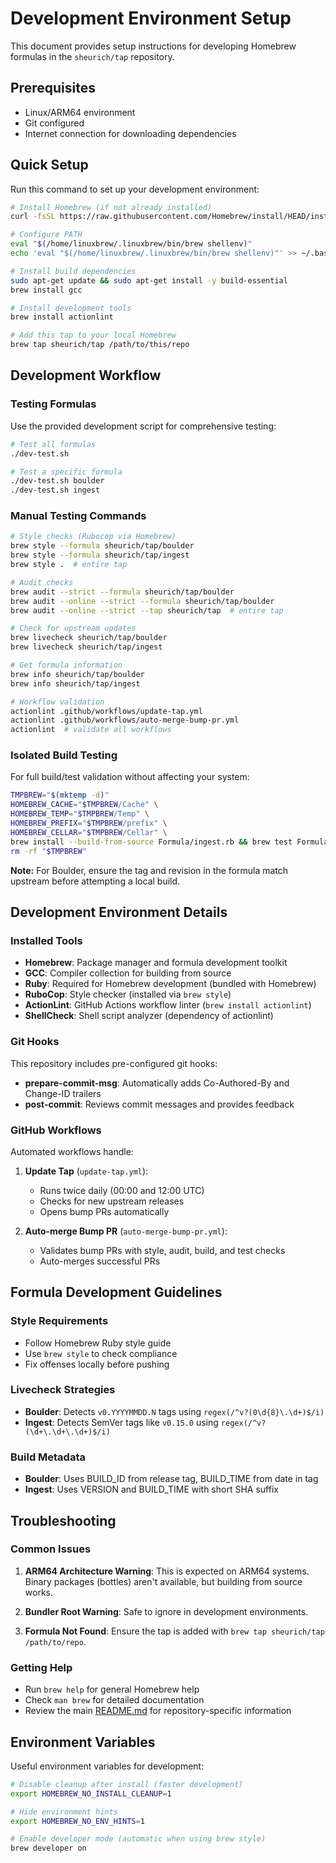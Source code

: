 # Development Environment Setup

This document provides setup instructions for developing Homebrew formulas in the `sheurich/tap` repository.

## Prerequisites

- Linux/ARM64 environment
- Git configured
- Internet connection for downloading dependencies

## Quick Setup

Run this command to set up your development environment:

```bash
# Install Homebrew (if not already installed)
curl -fsSL https://raw.githubusercontent.com/Homebrew/install/HEAD/install.sh | bash

# Configure PATH
eval "$(/home/linuxbrew/.linuxbrew/bin/brew shellenv)"
echo 'eval "$(/home/linuxbrew/.linuxbrew/bin/brew shellenv)"' >> ~/.bashrc

# Install build dependencies
sudo apt-get update && sudo apt-get install -y build-essential
brew install gcc

# Install development tools
brew install actionlint

# Add this tap to your local Homebrew
brew tap sheurich/tap /path/to/this/repo
```

## Development Workflow

### Testing Formulas

Use the provided development script for comprehensive testing:

```bash
# Test all formulas
./dev-test.sh

# Test a specific formula
./dev-test.sh boulder
./dev-test.sh ingest
```

### Manual Testing Commands

```bash
# Style checks (Rubocop via Homebrew)
brew style --formula sheurich/tap/boulder
brew style --formula sheurich/tap/ingest
brew style .  # entire tap

# Audit checks
brew audit --strict --formula sheurich/tap/boulder
brew audit --online --strict --formula sheurich/tap/boulder
brew audit --online --strict --tap sheurich/tap  # entire tap

# Check for upstream updates
brew livecheck sheurich/tap/boulder
brew livecheck sheurich/tap/ingest

# Get formula information
brew info sheurich/tap/boulder
brew info sheurich/tap/ingest

# Workflow validation
actionlint .github/workflows/update-tap.yml
actionlint .github/workflows/auto-merge-bump-pr.yml
actionlint  # validate all workflows
```

### Isolated Build Testing

For full build/test validation without affecting your system:

```bash
TMPBREW="$(mktemp -d)"
HOMEBREW_CACHE="$TMPBREW/Cache" \
HOMEBREW_TEMP="$TMPBREW/Temp" \
HOMEBREW_PREFIX="$TMPBREW/prefix" \
HOMEBREW_CELLAR="$TMPBREW/Cellar" \
brew install --build-from-source Formula/ingest.rb && brew test Formula/ingest.rb
rm -rf "$TMPBREW"
```

**Note:** For Boulder, ensure the tag and revision in the formula match upstream before attempting a local build.

## Development Environment Details

### Installed Tools

- **Homebrew**: Package manager and formula development toolkit
- **GCC**: Compiler collection for building from source
- **Ruby**: Required for Homebrew development (bundled with Homebrew)
- **RuboCop**: Style checker (installed via `brew style`)
- **ActionLint**: GitHub Actions workflow linter (`brew install actionlint`)
- **ShellCheck**: Shell script analyzer (dependency of actionlint)

### Git Hooks

This repository includes pre-configured git hooks:

- **prepare-commit-msg**: Automatically adds Co-Authored-By and Change-ID trailers
- **post-commit**: Reviews commit messages and provides feedback

### GitHub Workflows

Automated workflows handle:

1. **Update Tap** (`update-tap.yml`):
   - Runs twice daily (00:00 and 12:00 UTC)
   - Checks for new upstream releases
   - Opens bump PRs automatically

2. **Auto-merge Bump PR** (`auto-merge-bump-pr.yml`):
   - Validates bump PRs with style, audit, build, and test checks
   - Auto-merges successful PRs

## Formula Development Guidelines

### Style Requirements

- Follow Homebrew Ruby style guide
- Use `brew style` to check compliance
- Fix offenses locally before pushing

### Livecheck Strategies

- **Boulder**: Detects `v0.YYYYMMDD.N` tags using `regex(/^v?(0\d{8}\.\d+)$/i)`
- **Ingest**: Detects SemVer tags like `v0.15.0` using `regex(/^v?(\d+\.\d+\.\d+)$/i)`

### Build Metadata

- **Boulder**: Uses BUILD_ID from release tag, BUILD_TIME from date in tag
- **Ingest**: Uses VERSION and BUILD_TIME with short SHA suffix

## Troubleshooting

### Common Issues

1. **ARM64 Architecture Warning**: This is expected on ARM64 systems. Binary packages (bottles) aren't available, but building from source works.

2. **Bundler Root Warning**: Safe to ignore in development environments.

3. **Formula Not Found**: Ensure the tap is added with `brew tap sheurich/tap /path/to/repo`.

### Getting Help

- Run `brew help` for general Homebrew help
- Check `man brew` for detailed documentation
- Review the main [README.md](README.md) for repository-specific information

## Environment Variables

Useful environment variables for development:

```bash
# Disable cleanup after install (faster development)
export HOMEBREW_NO_INSTALL_CLEANUP=1

# Hide environment hints
export HOMEBREW_NO_ENV_HINTS=1

# Enable developer mode (automatic when using brew style)
brew developer on
```
